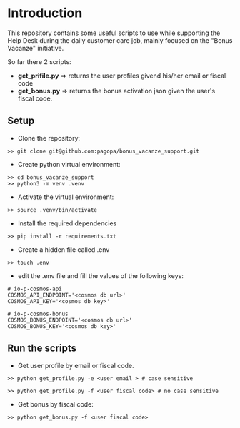 # Introduction
This repository contains some useful scripts to use while supporting the Help Desk during the daily customer care job, mainly focused on the "Bonus Vacanze" initiative.

So far there 2 scripts:
- **get_prifile.py** => returns the user profiles givend his/her email or fiscal code
- **get_bonus.py** => returns the bonus activation json given the user's fiscal code.

## Setup

- Clone the repository:
```
>> git clone git@github.com:pagopa/bonus_vacanze_support.git
```
- Create python virtual environment:

```
>> cd bonus_vacanze_support
>> python3 -m venv .venv
```
- Activate the virtual environment:

```
>> source .venv/bin/activate
```
- Install the required dependencies

```
>> pip install -r requirements.txt
```

- Create a hidden file called .env
```
>> touch .env
```
- edit the .env file and fill the values of the following keys:

```
# io-p-cosmos-api
COSMOS_API_ENDPOINT='<cosmos db url>'
COSMOS_API_KEY='<cosmos db key>'

# io-p-cosmos-bonus
COSMOS_BONUS_ENDPOINT='<cosmos db url>'
COSMOS_BONUS_KEY='<cosmos db key>'
```

## Run the scripts

- Get user profile by email or fiscal code.

```
>> python get_profile.py -e <user email > # case sensitive
```

```
>> python get_profile.py -f <user fiscal code> # no case sensitive
```

- Get bonus by fiscal code:

```
>> python get_bonus.py -f <user fiscal code>
```
